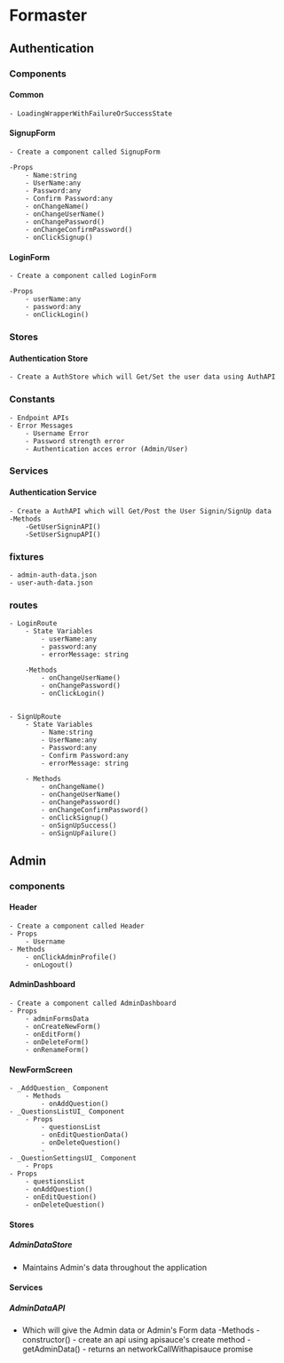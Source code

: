 # Formaster

## Authentication

### Components

#### Common

    - LoadingWrapperWithFailureOrSuccessState

#### SignupForm

    - Create a component called SignupForm

    -Props
        - Name:string
        - UserName:any
        - Password:any
        - Confirm Password:any
        - onChangeName()
        - onChangeUserName()
        - onChangePassword()
        - onChangeConfirmPassword()
        - onClickSignup()

#### LoginForm

    - Create a component called LoginForm

    -Props
        - userName:any
        - password:any
        - onClickLogin()

### Stores

#### Authentication Store

    - Create a AuthStore which will Get/Set the user data using AuthAPI

### Constants

    - Endpoint APIs
    - Error Messages
        - Username Error
        - Password strength error
        - Authentication acces error (Admin/User)

### Services

#### Authentication Service

    - Create a AuthAPI which will Get/Post the User Signin/SignUp data
    -Methods
        -GetUserSigninAPI()
        -SetUserSignupAPI()

### fixtures

    - admin-auth-data.json
    - user-auth-data.json

### routes

    - LoginRoute
        - State Variables
            - userName:any
            - password:any
            - errorMessage: string

        -Methods
            - onChangeUserName()
            - onChangePassword()
            - onClickLogin()


    - SignUpRoute
        - State Variables
            - Name:string
            - UserName:any
            - Password:any
            - Confirm Password:any
            - errorMessage: string

        - Methods
            - onChangeName()
            - onChangeUserName()
            - onChangePassword()
            - onChangeConfirmPassword()
            - onClickSignup()
            - onSignUpSuccess()
            - onSignUpFailure()

## Admin

### components

#### Header

    - Create a component called Header
    - Props
        - Username
    - Methods
        - onClickAdminProfile()
        - onLogout()

#### AdminDashboard

    - Create a component called AdminDashboard
    - Props
        - adminFormsData
        - onCreateNewForm()
        - onEditForm()
        - onDeleteForm()
        - onRenameForm()

#### NewFormScreen

    - _AddQuestion_ Component
        - Methods
            - onAddQuestion()
    - _QuestionsListUI_ Component
        - Props
            - questionsList
            - onEditQuestionData()
            - onDeleteQuestion()
            -
    - _QuestionSettingsUI_ Component
        - Props
    - Props
        - questionsList
        - onAddQuestion()
        - onEditQuestion()
        - onDeleteQuestion()

#### Stores

##### AdminDataStore

-  Maintains Admin's data throughout the application

#### Services

##### AdminDataAPI

-  Which will give the Admin data or Admin's Form data
   -Methods - constructor() - create an api using apisauce's create method - getAdminData() - returns an networkCallWithapisauce promise

##
